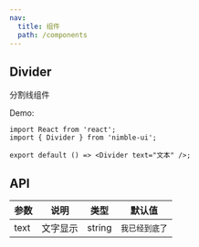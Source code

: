 ```yaml
---
nav:
  title: 组件
  path: /components
---
```


## Divider

分割线组件

Demo:

```tsx
import React from 'react';
import { Divider } from 'nimble-ui';

export default () => <Divider text="文本" />;
```

## API

| 参数 | 说明     | 类型   | 默认值         |
| ---- | -------- | ------ | -------------- |
| text | 文字显示 | string | `我已经到底了` |
